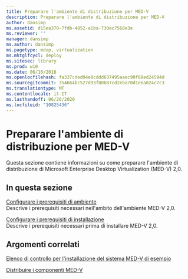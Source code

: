 ```yaml
---
title: Preparare l'ambiente di distribuzione per MED-V
description: Preparare l'ambiente di distribuzione per MED-V
author: dansimp
ms.assetid: d15ea370-7fdb-4852-a1ba-730ec7568e3e
ms.reviewer: ''
manager: dansimp
ms.author: dansimp
ms.pagetype: mdop, virtualization
ms.mktglfcycl: deploy
ms.sitesec: library
ms.prod: w10
ms.date: 06/16/2016
ms.openlocfilehash: fa337cded04e9cddd637495aaec90f88ed24594d
ms.sourcegitcommit: 354664bc527d93f80687cd2eba70d1eea024c7c3
ms.translationtype: MT
ms.contentlocale: it-IT
ms.lasthandoff: 06/26/2020
ms.locfileid: "10825436"
---
```

# Preparare l'ambiente di distribuzione per MED-V


Questa sezione contiene informazioni su come preparare l'ambiente di distribuzione di Microsoft Enterprise Desktop Virtualization (MED-V) 2,0.

## In questa sezione


<a href="" id="configure-environment-prerequisites"></a>[Configurare i prerequisiti di ambiente](configure-environment-prerequisites.md)  
Descrive i prerequisiti necessari nell'ambito dell'ambiente MED-V 2,0.

<a href="" id="configure-installation-prerequisites"></a>[Configurare i prerequisiti di installazione](configure-installation-prerequisites.md)  
Descrive i prerequisiti necessari prima di installare MED-V 2,0.

## Argomenti correlati


[Elenco di controllo per l'installazione del sistema MED-V di esempio](example-med-v-system-installation-checklist.md)

[Distribuire i componenti MED-V](deploy-the-med-v-components.md)

 

 





